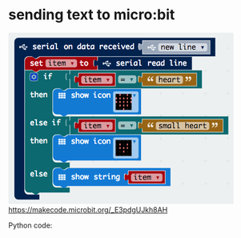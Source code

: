 # sending text to micro:bit

<img src="https://github.com/udirbetalab/microbit/blob/master/text/text_from_python.png"><br>
https://makecode.microbit.org/_E3pdgUJkh8AH

Python code: 
